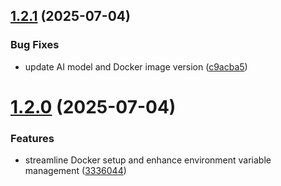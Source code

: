 ## [1.2.1](https://github.com/one-ring-ai/web2md/compare/v1.2.0...v1.2.1) (2025-07-04)


### Bug Fixes

* update AI model and Docker image version ([c9acba5](https://github.com/one-ring-ai/web2md/commit/c9acba590391a1a7814887f2f8fc44971cc773ae))

# [1.2.0](https://github.com/one-ring-ai/web2md/compare/v1.1.4...v1.2.0) (2025-07-04)


### Features

* streamline Docker setup and enhance environment variable management ([3336044](https://github.com/one-ring-ai/web2md/commit/333604499b7c13fefc073f71fd2ab2dd90238cd0))
